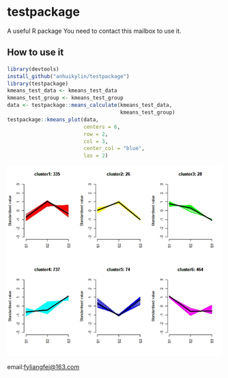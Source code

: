 # testpackage
A useful R package
You need to contact this mailbox to use it.
## How to use it
```r
library(devtools)
install_github("anhuikylin/testpackage")
library(testpackage)
kmeans_test_data <- kmeans_test_data
kmeans_test_group <- kmeans_test_group
data <- testpackage::means_calculate(kmeans_test_data,
                                     kmeans_test_group)
testpackage::kmeans_plot(data,
                         centers = 6,
                         row = 2,
                         col = 3,
                         center_col = "blue",
                         las = 2)
```

![image](https://github.com/anhuikylin/printhello/blob/master/Rplot68.jpeg) 

email:fyliangfei@163.com
